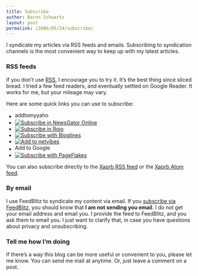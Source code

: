 ```yaml
---
title: Subscribe
author: Baron Schwartz
layout: post
permalink: /2006/05/24/subscribe/
---
```

<p>I syndicate my articles via RSS feeds and emails.  Subscribing to syndication channels is the most convenient way to keep up with my latest articles.</p>

<h3>RSS feeds</h3>

<p>If you don&#8217;t use <a href="http://en.wikipedia.org/wiki/RSS_(protocol)">RSS</a>, I encourage you to try it.  It&#8217;s the best thing since sliced bread.  I tried a few feed readers, and eventually settled on Google Reader.  It works for me, but your mileage may vary.</p>

<p>Here are some quick links you can use to subscribe:</p>

<ul>
	<li><a href="http://add.my.yahoo.com/rss?url=http://www.xaprb.com/blog/feed/rss"><img alt="addtomyyahoo4" src="http://us.i1.yimg.com/us.yimg.com/i/us/my/addtomyyahoo4.gif" height="17" width="91" /></a></li>
	<li><a href="http://www.newsgator.com/ngs/subscriber/subext.aspx?url=http://www.xaprb.com/blog/feed/rss"><img alt="Subscribe in NewsGator Online" src="http://www.newsgator.com/images/ngsub1.gif" /></a></li>
	<li><a href="http://www.rojo.com/add-subscription?resource=http://www.xaprb.com/blog/feed/rss"><img alt="Subscribe in Rojo" src="http://www.rojo.com/skins/static/images/add-to-rojo.gif" /></a></li>
	<li><a href="http://www.bloglines.com/sub/http://www.xaprb.com/blog/feed/rss"><img alt="Subscribe with Bloglines" src="http://www.bloglines.com/images/sub_modern8.gif" /></a></li>
	<li><a href="http://www.netvibes.com/subscribe.php?url=http://www.xaprb.com/blog/feed/rss"><img alt="Add to netvibes" src="http://www.netvibes.com/img/add2netvibes.gif" /></a></li>
	<li><a href="http://www.google.com/ig/add?feedurl=http://www.xaprb.com/blog/feed/rss"><img alt="Add to Google" src="/blog/wp-images/google.gif" height="17" width="104" /></a></li>
	<li><a href="http://www.pageflakes.com/subscribe.aspx?url=http://www.xaprb.com/blog/feed/rss"><img src="http://www.pageflakes.com/subscribe2.gif" alt="Subscribe with PageFlakes" /></a></li>
</ul>

<p>You can also subscribe directly to the <a href="/blog/feed/rss">Xaprb RSS feed</a> or the <a href="/blog/feed/atom">Xaprb Atom feed</a>.</p>

<h3>By email</h3>

<p>I use FeedBlitz to syndicate my content via email.  If you <a href="http://www.feedblitz.com/f/?Sub=63017">subscribe via FeedBlitz</a>, you should know that <strong>I am not sending you email</strong>.  I do not get your email address and email you.  I provide the feed to FeedBlitz, and you ask them to email you.  I just want to clarify that, in case you have questions about privacy and unsubscribing.</p>

<h3>Tell me how I&#8217;m doing</h3>

<p>If there&#8217;s a way this blog can be more useful or convenient to you, please let me know.  You can send me mail at <script type="text/javascript">document.write(author_email)</script> anytime.  Or, just leave a comment on a post.</p>